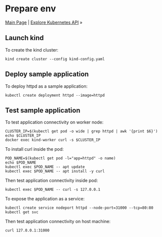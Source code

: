 # Prepare env

[Main Page](../) | [Explore Kubernetes API](explorer-k8s-api.md) »

## Launch kind

To create the kind cluster:
```
kind create cluster --config kind-config.yaml
```

## Deploy sample application

To deploy httpd as a sample application:
```
kubectl create deployment httpd --image=httpd
```

<!--
---
apiVersion: v1
kind: Deployment
metadata:
  labels:
    app: httpd
  name: httpd
spec:
  containers:
  - image: httpd
    name: httpd
    ports:
    - containerPort: 80

To deploy nginx as a sample application:
kubectl create deployment nginx --image=nginx
-->

## Test sample application

To test application connectivity on worker node:
```
CLUSTER_IP=$(kubectl get pod -o wide | grep httpd | awk '{print $6}')
echo $CLUSTER_IP
docker exec kind-worker curl -s $CLUSTER_IP
```

To install curl inside the pod:
```
POD_NAME=$(kubectl get pod -l="app=httpd" -o name)
echo $POD_NAME
kubectl exec $POD_NAME -- apt update
kubectl exec $POD_NAME -- apt install -y curl
```

Then test application connectivity inside pod:
```
kubectl exec $POD_NAME -- curl -s 127.0.0.1
```

To expose the application as a service:
```
kubectl create service nodeport httpd --node-port=31000 --tcp=80:80
kubectl get svc
```

Then test application connectivity on host machine:
```
curl 127.0.0.1:31000
```
